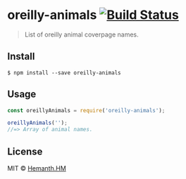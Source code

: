 # oreilly-animals [![Build Status](https://travis-ci.org/hemanth/oreilly-animals.svg?branch=master)](https://travis-ci.org/hemanth/oreilly-animals)

> List of oreilly animal coverpage names.


## Install

```
$ npm install --save oreilly-animals
```


## Usage

```js
const oreillyAnimals = require('oreilly-animals');

oreillyAnimals('');
//=> Array of animal names.
```

## License

MIT © [Hemanth.HM](https://h3manth.com)
